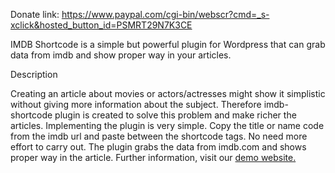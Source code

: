 

Donate link: https://www.paypal.com/cgi-bin/webscr?cmd=_s-xclick&hosted_button_id=PSMRT29N7K3CE


IMDB Shortcode is a simple but powerful plugin for Wordpress that can grab data from imdb and show proper way in your articles. 

Description

Creating an article about movies or actors/actresses might show it simplistic without giving more information about the subject. Therefore imdb-shortcode plugin is created to solve this problem and make richer the articles. Implementing the plugin is very simple. Copy the title or name code from the imdb url and paste between the shortcode tags. No need more effort to carry out. The plugin grabs the data from imdb.com and shows proper way in the article. Further information, visit our [demo website.](http://demo.pluginpress.net/imdb-shortcode/)
